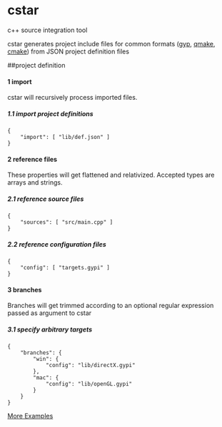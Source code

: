 # cstar
c++ source integration tool

cstar generates project include files for common formats ([gyp](https://gyp.gsrc.io/index.md), [qmake](http://doc.qt.io/qt-4.8/qmake-manual.html), [cmake](https://cmake.org/)) from JSON project
definition files

##project definition

#### 1 import  
cstar will recursively process imported files. 

##### 1.1 import project definitions
```
{
	"import": [ "lib/def.json" ]
}
```

#### 2 reference files
These properties will get flattened and relativized. Accepted types are arrays and strings.

##### 2.1 reference source files
```
{
	"sources": [ "src/main.cpp" ]
}
```

##### 2.2 reference configuration files
```
{
	"config": [ "targets.gypi" ]
}

```

#### 3 branches
Branches will get trimmed according to an optional regular expression passed as argument to cstar

##### 3.1 specify arbitrary targets
```
{
	"branches": {
		"win": {
			"config": "lib/directX.gypi"
		},
		"mac": {
			"config": "lib/openGL.gypi"
		}
	}
}
```

[More Examples](examples.md)


